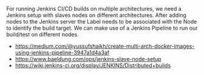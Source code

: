 For running Jenkins CI/CD builds on multiple architectures, we need a Jenkins setup with slaves nodes on different architectures. After adding nodes to the Jenkins server the Label needs to be associated with the Node to identify the build target. We can make use of a Jenkins Pipeline to run our build/test on different nodes.




* https://medium.com/@yussufshaikh/create-multi-arch-docker-images-using-jenkins-pipeline-3947a1d4a3af
* https://www.baeldung.com/ops/jenkins-slave-node-setup
* https://wiki.jenkins-ci.org/display/JENKINS/Distributed+builds
